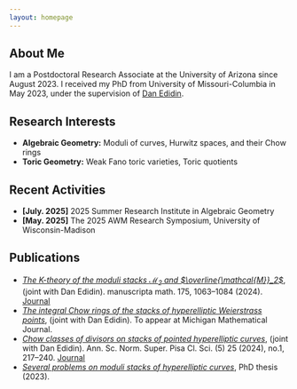 ```yaml
---
layout: homepage
---
```


## About Me

I am a Postdoctoral Research Associate at the University of Arizona since August 2023. I received my PhD from University of Missouri-Columbia in May 2023, under the supervision of [Dan Edidin](https://math.missouri.edu/people/faculty/edidin).

## Research Interests

- **Algebraic Geometry:** Moduli of curves, Hurwitz spaces, and their Chow rings
- **Toric Geometry:** Weak Fano toric varieties, Toric quotients

## Recent Activities

- **[July. 2025]** 2025 Summer Research Institute in Algebraic Geometry
- **[May. 2025]** The 2025 AWM Research Symposium, University of Wisconsin-Madison

## Publications

- [*The $K$-theory of the moduli stacks $\mathcal{M}_2$ and $\overline{\mathcal{M}}_2$*](https://arxiv.org/abs/2311.12122), (joint with Dan Edidin). manuscripta math. 175, 1063–1084 (2024). [<ins>Journal<ins>](https://doi.org/10.1007/s00229-024-01581-z)
- [*The integral Chow rings of the stacks of hyperelliptic Weierstrass points*](https://arxiv.org/abs/2208.00556), (joint with Dan Edidin). To appear at Michigan Mathematical Journal.
- [*Chow classes of divisors on stacks of pointed hyperelliptic curves*](https://arxiv.org/abs/2103.11259), (joint with Dan Edidin). Ann. Sc. Norm. Super. Pisa Cl. Sci. (5) 25 (2024), no.1, 217–240. [<ins>Journal<ins>](https://journals.sns.it/index.php/annaliscienze/article/view/5856)
- [*Several problems on moduli stacks of hyperelliptic curves*](https://mospace.umsystem.edu/xmlui/handle/10355/96091), PhD thesis (2023).
